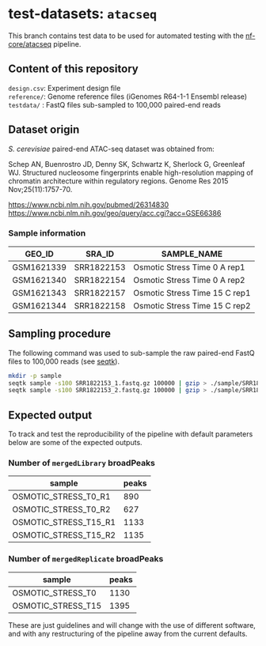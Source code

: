 # test-datasets: `atacseq`

This branch contains test data to be used for automated testing with the [nf-core/atacseq](https://github.com/nf-core/atacseq) pipeline.

## Content of this repository

`design.csv`: Experiment design file   
`reference/`: Genome reference files (iGenomes R64-1-1 Ensembl release)   
`testdata/` : FastQ files sub-sampled to 100,000 paired-end reads   

## Dataset origin

*S. cerevisiae* paired-end ATAC-seq dataset was obtained from:

Schep AN, Buenrostro JD, Denny SK, Schwartz K, Sherlock G, Greenleaf WJ. Structured nucleosome fingerprints enable high-resolution mapping of chromatin architecture within regulatory regions. Genome Res 2015 Nov;25(11):1757-70.

https://www.ncbi.nlm.nih.gov/pubmed/26314830   
https://www.ncbi.nlm.nih.gov/geo/query/acc.cgi?acc=GSE66386

### Sample information

| GEO_ID	    | SRA_ID	    | SAMPLE_NAME	                  |
|-------------|-------------|-------------------------------|
| GSM1621339	| SRR1822153	| Osmotic Stress Time 0 A rep1	|
| GSM1621340	| SRR1822154	| Osmotic Stress Time 0 A rep2	|
| GSM1621343	| SRR1822157	| Osmotic Stress Time 15 C rep1	|
| GSM1621344	| SRR1822158	| Osmotic Stress Time 15 C rep2	|

## Sampling procedure

The following command was used to sub-sample the raw paired-end FastQ files to 100,000 reads (see [seqtk](https://github.com/lh3/seqtk)).

```bash
mkdir -p sample
seqtk sample -s100 SRR1822153_1.fastq.gz 100000 | gzip > ./sample/SRR1822153_1.fastq.gz
seqtk sample -s100 SRR1822153_2.fastq.gz 100000 | gzip > ./sample/SRR1822153_2.fastq.gz
```

## Expected output

To track and test the reproducibility of the pipeline with default parameters below are some of the expected outputs.

### Number of `mergedLibrary` broadPeaks

| sample	              | peaks	|
|-----------------------|-------|
| OSMOTIC_STRESS_T0_R1	| 890	  |
| OSMOTIC_STRESS_T0_R2	| 627	  |
| OSMOTIC_STRESS_T15_R1	| 1133	|
| OSMOTIC_STRESS_T15_R2	| 1135  |

### Number of `mergedReplicate` broadPeaks

| sample	              | peaks	|
|-----------------------|-------|
| OSMOTIC_STRESS_T0	    | 1130	|
| OSMOTIC_STRESS_T15	  | 1395	|

These are just guidelines and will change with the use of different software, and with any restructuring of the pipeline away from the current defaults.
